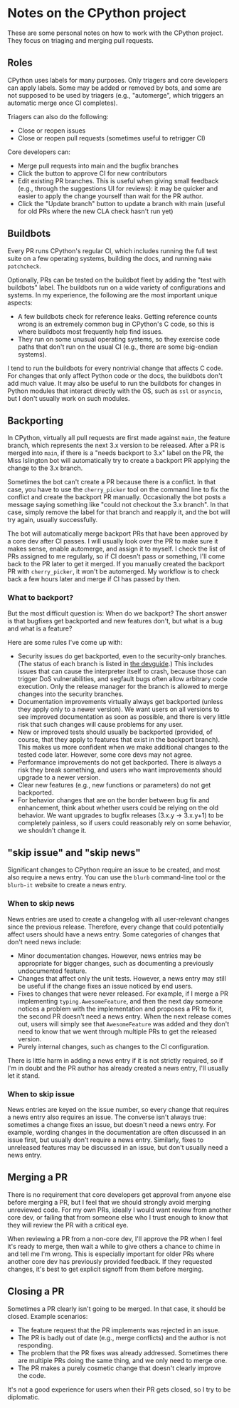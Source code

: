 # Notes on the CPython project

These are some personal notes on how to work with the CPython project. They
focus on triaging and merging pull requests.

## Roles

CPython uses labels for many purposes. Only triagers and core developers
can apply labels. Some may be added or removed by bots, and some are
not supposed to be used by triagers (e.g., "automerge", which triggers
an automatic merge once CI completes).

Triagers can also do the following:

- Close or reopen issues
- Close or reopen pull requests (sometimes useful to retrigger CI)

Core developers can:

- Merge pull requests into main and the bugfix branches
- Click the button to approve CI for new contributors
- Edit existing PR branches. This is useful when giving small
  feedback (e.g., through the suggestions UI for reviews): it may be
  quicker and easier to apply the change yourself than wait for the PR author.
- Click the "Update branch" button to update a branch with main
  (useful for old PRs where the new CLA check hasn't run yet)

## Buildbots

Every PR runs CPython's regular CI, which includes running the full
test suite on a few operating systems, building the docs, and running
`make patchcheck`.

Optionally, PRs can be tested on the buildbot fleet by adding the
"test with buildbots" label. The buildbots run on a wide variety of
configurations and systems. In my experience, the following are the
most important unique aspects:

- A few buildbots check for reference leaks. Getting reference counts
  wrong is an extremely common bug in CPython's C code, so this is
  where buildbots most frequently help find issues.
- They run on some unusual operating systems, so they exercise
  code paths that don't run on the usual CI (e.g., there are some
  big-endian systems).

I tend to run the buildbots for every nontrivial change that affects
C code. For changes that only affect Python code or the docs, the
buildbots don't add much value. It may also be useful to run the
buildbots for changes in Python modules that interact directly
with the OS, such as `ssl` or `asyncio`, but I don't usually work on
such modules.

## Backporting

In CPython, virtually all pull requests are first made against
`main`, the feature branch, which represents the next 3.x version
to be released. After a PR is merged into `main`, if there is a
"needs backport to 3.x" label on the PR, the Miss Islington bot
will automatically try to create a backport PR applying the change
to the 3.x branch.

Sometimes the bot can't create a PR because there is a conflict.
In that case, you have to use the `cherry_picker` tool on the command
line to fix the conflict and create the backport PR manually.
Occasionally the bot posts a message saying something like
"could not checkout the 3.x branch". In that case, simply remove
the label for that branch and reapply it, and the bot will try again, usually
successfully.

The bot will automatically merge backport PRs that have been approved
by a core dev after CI passes. I will usually look over the PR
to make sure it makes sense, enable automerge, and assign it to myself.
I check the list of PRs assigned to me regularly, so if CI doesn't
pass or something, I'll come back to the PR later to get it merged.
If you manually created the backport PR with `cherry_picker`, it
won't be automerged. My workflow is to check back a few hours later
and merge if CI has passed by then.

### What to backport?

But the most difficult question is: When do we backport? The short
answer is that bugfixes get backported and new features don't, but
what is a bug and what is a feature?

Here are some rules I've come up with:

- Security issues do get backported, even to the security-only branches.
  (The status of each branch is listed in [the devguide](https://devguide.python.org/#status-of-python-branches).)
  This includes issues that can cause the interpreter itself to crash,
  because those can trigger DoS vulnerabilities, and segfault bugs often
  allow arbitrary code execution. Only the release manager for the branch
  is allowed to merge changes into the security branches.
- Documentation improvements virtually always get backported (unless
  they apply only to a newer version). We want users on all versions
  to see improved documentation as soon as possible, and there is very
  little risk that such changes will cause problems for any user.
- New or improved tests should usually be backported (provided, of course,
  that they apply to features that exist in the backport branch). This makes us
  more confident when we make additional changes to the tested code later.
  However, some core devs may not agree.
- Performance improvements do not get backported. There is always a
  risk they break something, and users who want improvements should
  upgrade to a newer version.
- Clear new features (e.g., new functions or parameters) do not get
  backported.
- For behavior changes that are on the border between bug fix and
  enhancement, think about whether users could be relying on the old
  behavior. We want upgrades to bugfix releases (3.x.y -> 3.x.y+1) to
  be completely painless, so if users could reasonably rely on some
  behavior, we shouldn't change it.

## "skip issue" and "skip news"

Significant changes to CPython require an issue to be created, and most
also require a news entry. You can use the `blurb` command-line
tool or the `blurb-it` website to create a news entry.

### When to skip news

News entries are used to create a changelog with all user-relevant
changes since the previous release. Therefore, every change that
could potentially affect users should have a news entry. Some
categories of changes that don't need news include:

- Minor documentation changes. However, news entries may be appropriate
  for bigger changes, such as documenting a previously undocumented
  feature.
- Changes that affect only the unit tests. However, a news entry may
  still be useful if the change fixes an issue noticed by end users.
- Fixes to changes that were never released. For example, if I merge
  a PR implementing `typing.AwesomeFeature`, and then the next day
  someone notices a problem with the implementation and proposes a PR
  to fix it, the second PR doesn't need a news entry. When the next
  release comes out, users will simply see that `AwesomeFeature` was
  added and they don't need to know that we went through multiple PRs
  to get the released version.
- Purely internal changes, such as changes to the CI configuration.

There is little harm in adding a news entry if it is not strictly
required, so if I'm in doubt and the PR author has already created a
news entry, I'll usually let it stand.

### When to skip issue

News entries are keyed on the issue number, so every change that
requires a news entry also requires an issue. The converse isn't always
true: sometimes a change fixes an issue, but doesn't need a news entry.
For example, wording changes in the documentation are often discussed
in an issue first, but usually don't require a news entry. Similarly,
fixes to unreleased features may be discussed in an issue, but don't
usually need a news entry.

## Merging a PR

There is no requirement that core developers get approval from
anyone else before merging a PR, but I feel that we should strongly
avoid merging unreviewed code. For my own PRs, ideally I would
want review from another core dev, or failing that from someone else
who I trust enough to know that they will review the PR with a critical
eye.

When reviewing a PR from a non-core dev, I'll approve the PR when I
feel it's ready to merge, then wait a while to give others a chance
to chime in and tell me I'm wrong. This is especially important for
older PRs where another core dev has previously provided feedback.
If they requested changes, it's best to get explicit signoff from them
before merging.

## Closing a PR

Sometimes a PR clearly isn't going to be merged. In that case, it
should be closed. Example scenarios:

- The feature request that the PR implements was rejected in an issue.
- The PR is badly out of date (e.g., merge conflicts) and the author
  is not responding.
- The problem that the PR fixes was already addressed. Sometimes there
  are multiple PRs doing the same thing, and we only need to merge one.
- The PR makes a purely cosmetic change that doesn't clearly improve
  the code.

It's not a good experience for users when their PR gets closed,
so I try to be diplomatic.

